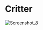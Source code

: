 # Critter

![Screenshot_8](https://user-images.githubusercontent.com/71856519/142734745-fa64b05a-164c-42c0-96f9-444b82b54e31.png)
